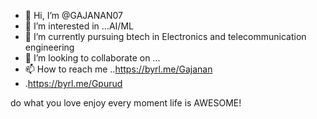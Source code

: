 - 👋 Hi, I’m @GAJANAN07
- 👀 I’m interested in ...AI/ML
- 🌱 I’m currently pursuing btech in Electronics and telecommunication engineering 
- 💞️ I’m looking to collaborate on ...
- 📫 How to reach me ..https://byrl.me/Gajanan
- .https://byrl.me/Gpurud

do what you love enjoy every moment
life is AWESOME!
<!---
GAJANAN07/GAJANAN07 is a ✨ special ✨ repository because its `README.md` (this file) appears on your GitHub profile.
You can click the Preview link to take a look at your changes.
--->
